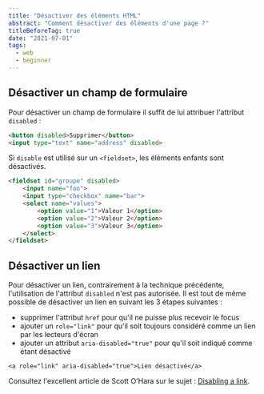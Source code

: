 ```yaml
---
title: "Désactiver des éléments HTML"
abstract: "Comment désactiver des éléments d'une page ?"
titleBeforeTag: true
date: "2021-07-01"
tags:
  - web
  - beginner
---
```


## Désactiver un champ de formulaire

Pour désactiver un champ de formulaire il suffit de lui attribuer l'attribut `disabled` :

```html
<button disabled>Supprimer</button>
<input type="text" name="address" disabled>
```
Si `disable` est utilisé sur un `<fieldset>`, les éléments enfants sont désactivés.
```html
<fieldset id="groupe" disabled> 
    <input name="foo"> 
    <input type="checkbox" name="bar"> 
    <select name="values"> 
        <option value="1">Valeur 1</option>
        <option value="2">Valeur 2</option>
        <option value="3">Valeur 3</option>        
    </select>
</fieldset>
```

## Désactiver un lien

Pour désactiver un lien, contrairement à la technique précédente, l'utilisation de l'attribut `disabled` n'est pas autorisée. Il est tout de même possible de désactiver un lien en suivant les 3 étapes suivantes : 
- supprimer l'attribut `href` pour qu'il ne puisse plus recevoir le focus
- ajouter un `role="link"` pour qu'il soit toujours considéré comme un lien par les lecteurs d'écran
- ajouter un attribut `aria-disabled="true"` pour qu'il soit indiqué comme étant désactivé  

<pre><code class="html">&lt;a role="link" aria-disabled="true"&gt;Lien désactivé&lt;/a&gt;</code></pre>

Consultez l'excellent article de Scott O'Hara sur le sujet : <a href="https://www.scottohara.me/blog/2021/05/28/disabled-links.html" hreflang="en" lang="en">Disabling a link</a>.
